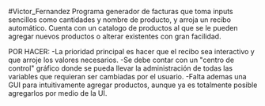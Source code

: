 #Victor_Fernandez
Programa generador de facturas que toma inputs sencillos como cantidades y nombre de producto, y arroja un recibo automático. Cuenta con un catalogo de productos al que se le pueden agregar nuevos productos o alterar existentes
con gran facilidad.

POR HACER:
-La prioridad principal es hacer que el recibo sea interactivo y que arroje los valores necesarios.
-Se debe contar con un "centro de control" gráfico donde se pueda llevar la administración de todas las variables que requieran ser cambiadas por el usuario.
-Falta ademas una GUI para intuitivamente agregar productos, aunque ya es totalmente posible agregarlos por medio de la UI.
